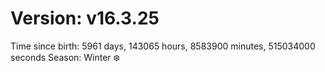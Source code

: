# Version: v16.3.25
Time since birth: 5961 days, 143065 hours, 8583900 minutes, 515034000 seconds
Season: Winter ❄️
